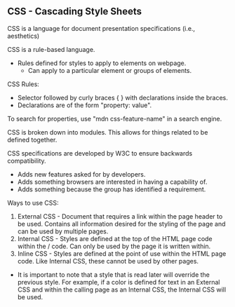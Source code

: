 ## CSS - Cascading Style Sheets

CSS is a language for document presentation specifications (i.e., aesthetics)

CSS is a rule-based language.
- Rules defined for styles to apply to elements on webpage.
  - Can apply to a particular element or groups of elements.

CSS Rules:
- Selector followed by curly braces { } with declarations inside the braces.
- Declarations are of the form "property: value".

To search for properties, use "mdn css-feature-name" in a search engine.

CSS is broken down into modules.  This allows for things related to be defined together.

CSS specifications are developed by W3C to ensure backwards compatibility.
- Adds new features asked for by developers.
- Adds something browsers are interested in having a capability of.
- Adds something because the group has identified a requirement.

Ways to use CSS:
1. External CSS - Document that requires a link within the page header to be used.  Contains all information desired for the styling of the page and can be used by multiple pages.
2. Internal CSS - Styles are defined at the top of the HTML page code within the /<head> code.  Can only be used by the page it is written within.
3. Inline CSS - Styles are defined at the point of use within the HTML page code.  Like Internal CSS, these cannot be used by other pages.

* It is important to note that a style that is read later will override the previous style.  For example, if a color is defined for text in an External CSS and within the calling page as an Internal CSS, the Internal CSS will be used.

